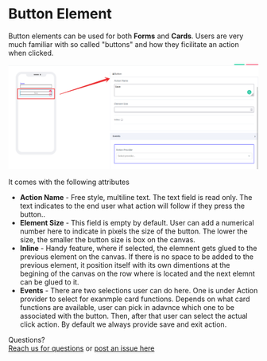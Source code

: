# Button Element

Button elements can be used for both **Forms** and **Cards**. Users are very much familiar with so called "buttons" and how they ficilitate an action when clicked. 

![image1](../../../../images/cards/elements/button-element/button-element1.png)

It comes with the following attributes


- **Action Name** - Free style, multiline text. The text field is read only. The text indicates to the end user what action will follow if they press the button.. 
- **Element Size** - This field is empty by default. User can add a numerical number here to indicate in pixels the size of the button. The lower the size, the smaller the button size is box on the canvas. 
- **Inline** - Handy feature, where if selected, the elemnent gets glued to the previous element on the canvas. If there is no space to be added to the previous element, it position itself with its own dimentions at the begining of the canvas on the row where is located and the next elemnt can be glued to it. 
- **Events** - There are two selections user can do here. One is under Action provider to select for exanmple card functions. Depends on what card functions are available, user can pick in adavnce which one to be associated with the button. Then, after that user can select the actual click action. By default we always provide save and exit action.  

Questions? <br>  <a href="https://www.acenji.com/contact" target="_blank" rel="noopener">Reach us for questions</a>   or <a href="https://github.com/acenji/acenji-help/issues" target="_blank" rel="noopener">post an issue here</a> 











